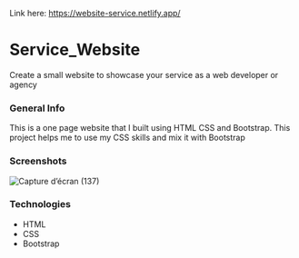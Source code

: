 Link here: https://website-service.netlify.app/

# Service_Website
Create a small website to showcase your service as a web developer or agency

### General Info
This is a one page website that I built using HTML CSS and Bootstrap. This project helps me to use my CSS skills and mix it with Bootstrap

### Screenshots
![Capture d’écran (137)](https://i.postimg.cc/wTpt5xjf/Capture-d-cran-137.png)


### Technologies
* HTML
* CSS
* Bootstrap


